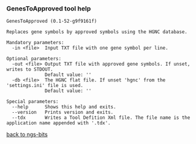 ### GenesToApproved tool help
	GenesToApproved (0.1-52-g9f9161f)
	
	Replaces gene symbols by approved symbols using the HGNC database.
	
	Mandatory parameters:
	  -in <file>  Input TXT file with one gene symbol per line.
	
	Optional parameters:
	  -out <file> Output TXT file with approved gene symbols. If unset, writes to STDOUT.
	              Default value: ''
	  -db <file>  The HGNC flat file. If unset 'hgnc' from the 'settings.ini' file is used.
	              Default value: ''
	
	Special parameters:
	  --help      Shows this help and exits.
	  --version   Prints version and exits.
	  --tdx       Writes a Tool Defition Xml file. The file name is the application name appended with '.tdx'.
	
[back to ngs-bits](https://github.com/marc-sturm/ngs-bits)